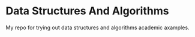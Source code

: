 # Data Structures And Algorithms
My repo for trying out data structures and algorithms academic axamples.

